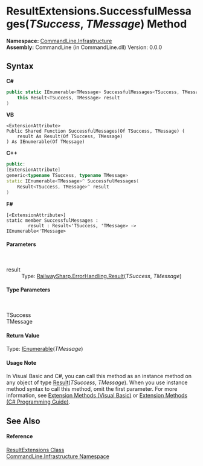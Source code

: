 # ResultExtensions.SuccessfulMessages(*TSuccess*, *TMessage*) Method 
 

**Namespace:**&nbsp;<a href="N_CommandLine_Infrastructure">CommandLine.Infrastructure</a><br />**Assembly:**&nbsp;CommandLine (in CommandLine.dll) Version: 0.0.0

## Syntax

**C#**<br />
``` C#
public static IEnumerable<TMessage> SuccessfulMessages<TSuccess, TMessage>(
	this Result<TSuccess, TMessage> result
)

```

**VB**<br />
``` VB
<ExtensionAttribute>
Public Shared Function SuccessfulMessages(Of TSuccess, TMessage) ( 
	result As Result(Of TSuccess, TMessage)
) As IEnumerable(Of TMessage)
```

**C++**<br />
``` C++
public:
[ExtensionAttribute]
generic<typename TSuccess, typename TMessage>
static IEnumerable<TMessage>^ SuccessfulMessages(
	Result<TSuccess, TMessage>^ result
)
```

**F#**<br />
``` F#
[<ExtensionAttribute>]
static member SuccessfulMessages : 
        result : Result<'TSuccess, 'TMessage> -> IEnumerable<'TMessage> 

```


#### Parameters
&nbsp;<dl><dt>result</dt><dd>Type: <a href="T_RailwaySharp_ErrorHandling_Result_2">RailwaySharp.ErrorHandling.Result</a>(*TSuccess*, *TMessage*)<br /></dd></dl>

#### Type Parameters
&nbsp;<dl><dt>TSuccess</dt><dd /><dt>TMessage</dt><dd /></dl>

#### Return Value
Type: <a href="https://docs.microsoft.com/dotnet/api/system.collections.generic.ienumerable-1" target="_blank">IEnumerable</a>(*TMessage*)

#### Usage Note
In Visual Basic and C#, you can call this method as an instance method on any object of type <a href="T_RailwaySharp_ErrorHandling_Result_2">Result</a>(*TSuccess*, *TMessage*). When you use instance method syntax to call this method, omit the first parameter. For more information, see <a href="https://docs.microsoft.com/dotnet/visual-basic/programming-guide/language-features/procedures/extension-methods">Extension Methods (Visual Basic)</a> or <a href="https://docs.microsoft.com/dotnet/csharp/programming-guide/classes-and-structs/extension-methods">Extension Methods (C# Programming Guide)</a>.

## See Also


#### Reference
<a href="T_CommandLine_Infrastructure_ResultExtensions">ResultExtensions Class</a><br /><a href="N_CommandLine_Infrastructure">CommandLine.Infrastructure Namespace</a><br />